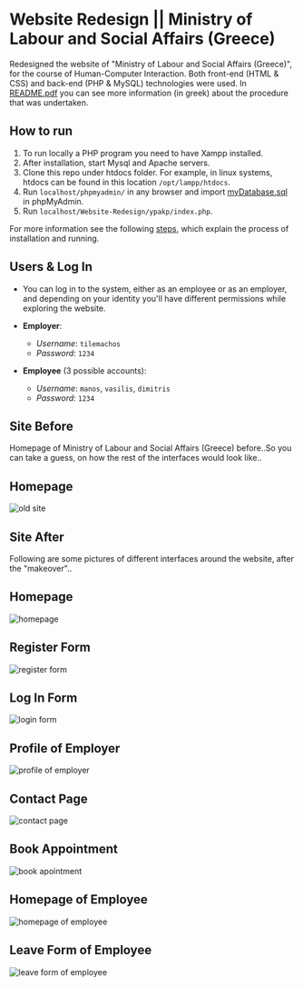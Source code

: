 # Website Redesign || Ministry of Labour and Social Affairs (Greece)
Redesigned the website of "Ministry of Labour and Social Affairs (Greece)", for the course of Human-Computer Interaction. Both front-end (HTML &amp; CSS) and back-end (PHP &amp; MySQL) technologies were used. In [README.pdf](README.pdf) you can see more information (in greek) about the procedure that was undertaken.

## How to run
1. To run locally a PHP program you need to have Xampp installed. 
2. After installation, start Mysql and Apache servers. 
3. Clone this repo under htdocs folder. For example, in linux systems, htdocs can be found in this location ```/opt/lampp/htdocs```.
4. Run ```localhost/phpmyadmin/``` in any browser and import [myDatabase.sql](myDatabase.sql) in phpMyAdmin.
5. Run ```localhost/Website-Redesign/ypakp/index.php```. 

For more information see the following [steps](https://www.edureka.co/blog/how-to-run-a-php-program-in-xampp/), which explain the process of installation and running.

## Users & Log In
* You can log in to the system, either as an employee or as an employer, and depending on your identity you'll have different permissions while exploring the website.

* **Employer**:
  * *Username*: ```tilemachos```
  * *Password*: ```1234```

* **Employee** (3 possible accounts):
  * *Username*: ```manos```, ```vasilis```, ```dimitris```
  * *Password*: ```1234```

## Site Before
Homepage of Ministry of Labour and Social Affairs (Greece) before..So you can take a guess, on how the rest of the interfaces would look like..

## Homepage
![old site](https://i.ibb.co/g3gJ3Qp/site-before.png)
<br>

## Site After
Following are some pictures of different interfaces around the website, after the "makeover"..

## Homepage
![homepage](https://i.ibb.co/4KhFmmN/home.png)
<br>

## Register Form
![register form](https://i.ibb.co/GC1CXCb/register.png)
<br>

## Log In Form
![login form](https://i.ibb.co/p18PdXM/login.png)
<br>

## Profile of Employer
![profile of employer](https://i.ibb.co/9tQMDhs/profile.png)
<br>

## Contact Page
![contact page](https://i.ibb.co/xsZCghg/contact.png)
<br>

## Book Appointment
![book apointment](https://i.ibb.co/ZzJfbGC/book-appointment.png)
<br>

## Homepage of Employee
![homepage of employee](https://i.ibb.co/VQT3XnF/employer.png)
<br>

## Leave Form of Employee
![leave form of employee](https://i.ibb.co/3WjzGbt/leave-form.png)
<br>
